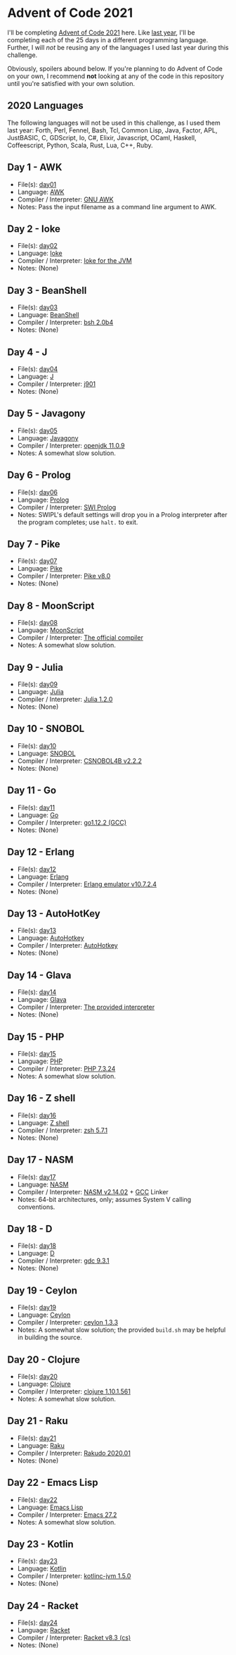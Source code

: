 
# Advent of Code 2021

I'll be completing [Advent of Code
2021](https://adventofcode.com/2021/) here. Like [last
year](https://github.com/Mercerenies/advent-of-code-2020/), I'll be
completing each of the 25 days in a different programming language.
Further, I will *not* be reusing any of the languages I used last year
during this challenge.

Obviously, spoilers abound below. If you're planning to do Advent of
Code on your own, I recommend **not** looking at any of the code in
this repository until you're satisfied with your own solution.

## 2020 Languages

The following languages will not be used in this challenge, as I used
them last year: Forth, Perl, Fennel, Bash, Tcl, Common Lisp, Java,
Factor, APL, JustBASIC, C, GDScript, Io, C#, Elixir, Javascript,
OCaml, Haskell, Coffeescript, Python, Scala, Rust, Lua, C++, Ruby.

## Day 1 - AWK

* File(s): [day01](day01)
* Language: [AWK](https://en.wikipedia.org/wiki/AWK)
* Compiler / Interpreter: [GNU AWK](https://www.gnu.org/software/gawk/manual/gawk.html)
* Notes: Pass the input filename as a command line argument to AWK.

## Day 2 - Ioke

* File(s): [day02](day02)
* Language: [Ioke](https://ioke.org/wiki/index.php/Main_Page)
* Compiler / Interpreter: [Ioke for the JVM](https://ioke.org/download.html)
* Notes: (None)

## Day 3 - BeanShell

* File(s): [day03](day03)
* Language: [BeanShell](http://beanshell.org/)
* Compiler / Interpreter: [bsh 2.0b4](http://beanshell.org/download.html)
* Notes: (None)

## Day 4 - J

* File(s): [day04](day04)
* Language: [J](http://jsoftware.com/)
* Compiler / Interpreter: [j901](https://code.jsoftware.com/wiki/System/Installation)
* Notes: (None)

## Day 5 - Javagony

* File(s): [day05](day05)
* Language: [Javagony](https://esolangs.org/wiki/Javagony)
* Compiler / Interpreter: [openjdk 11.0.9](http://openjdk.java.net/)
* Notes: A somewhat slow solution.

## Day 6 - Prolog

* File(s): [day06](day06)
* Language: [Prolog](https://en.wikipedia.org/wiki/Prolog)
* Compiler / Interpreter: [SWI Prolog](https://www.swi-prolog.org/)
* Notes: SWIPL's default settings will drop you in a Prolog interpreter after the program completes; use `halt.` to exit.

## Day 7 - Pike

* File(s): [day07](day07)
* Language: [Pike](http://pike.lysator.liu.se/)
* Compiler / Interpreter: [Pike v8.0](http://pike.lysator.liu.se/download/)
* Notes: (None)

## Day 8 - MoonScript

* File(s): [day08](day08)
* Language: [MoonScript](https://moonscript.org/)
* Compiler / Interpreter: [The official compiler](https://moonscript.org/#installation)
* Notes: A somewhat slow solution.

## Day 9 - Julia

* File(s): [day09](day09)
* Language: [Julia](https://julialang.org/)
* Compiler / Interpreter: [Julia 1.2.0](https://julialang.org/downloads/)
* Notes: (None)

## Day 10 - SNOBOL

* File(s): [day10](day10)
* Language: [SNOBOL](http://www.snobol4.org/)
* Compiler / Interpreter: [CSNOBOL4B v2.2.2](http://www.snobol4.org/csnobol4/curr/)
* Notes: (None)

## Day 11 - Go
* File(s): [day11](day11)
* Language: [Go](https://golang.org/)
* Compiler / Interpreter: [go1.12.2 (GCC)](https://golang.org/doc/install)
* Notes: (None)

## Day 12 - Erlang
* File(s): [day12](day12)
* Language: [Erlang](https://www.erlang.org/)
* Compiler / Interpreter: [Erlang emulator v10.7.2.4](https://www.erlang.org/downloads)
* Notes: (None)

## Day 13 - AutoHotKey
* File(s): [day13](day13)
* Language: [AutoHotkey](https://www.autohotkey.com/)
* Compiler / Interpreter: [AutoHotkey](https://www.autohotkey.com/)
* Notes: (None)

## Day 14 - Glava
* File(s): [day14](day14)
* Language: [Glava](https://esolangs.org/wiki/Glava)
* Compiler / Interpreter: [The provided interpreter](https://github.com/ZekNikZ/Glava)
* Notes: (None)

## Day 15 - PHP
* File(s): [day15](day15)
* Language: [PHP](https://www.php.net/)
* Compiler / Interpreter: [PHP 7.3.24](https://www.php.net/downloads)
* Notes: A somewhat slow solution.

## Day 16 - Z shell
* File(s): [day16](day16)
* Language: [Z shell](https://en.wikipedia.org/wiki/Z_shell)
* Compiler / Interpreter: [zsh 5.7.1](https://sourceforge.net/p/zsh/code/ci/master/tree/)
* Notes: (None)

## Day 17 - NASM
* File(s): [day17](day17)
* Language: [NASM](https://nasm.us/)
* Compiler / Interpreter: [NASM v2.14.02](https://www.nasm.us/pub/nasm/releasebuilds/2.14.02/) + [GCC](https://gcc.gnu.org/) Linker
* Notes: 64-bit architectures, only; assumes System V calling conventions.

## Day 18 - D
* File(s): [day18](day18)
* Language: [D](https://dlang.org/)
* Compiler / Interpreter: [gdc 9.3.1](https://sourceforge.net/projects/dgcc/)
* Notes: (None)

## Day 19 - Ceylon
* File(s): [day19](day19)
* Language: [Ceylon](https://ceylon-lang.org/)
* Compiler / Interpreter: [ceylon 1.3.3](https://ceylon-lang.org/download/)
* Notes: A somewhat slow solution; the provided `build.sh` may be helpful in building the source.

## Day 20 - Clojure
* File(s): [day20](day20)
* Language: [Clojure](https://clojure.org/)
* Compiler / Interpreter: [clojure 1.10.1.561](https://clojure.org/releases/downloads)
* Notes: A somewhat slow solution.

## Day 21 - Raku
* File(s): [day21](day21)
* Language: [Raku](https://raku.org/)
* Compiler / Interpreter: [Rakudo 2020.01](https://raku.org/downloads)
* Notes: (None)

## Day 22 - Emacs Lisp
* File(s): [day22](day22)
* Language: [Emacs Lisp](https://www.gnu.org/software/emacs/)
* Compiler / Interpreter: [Emacs 27.2](https://www.gnu.org/software/emacs/download.html)
* Notes: A somewhat slow solution.

## Day 23 - Kotlin
* File(s): [day23](day23)
* Language: [Kotlin](https://kotlinlang.org/)
* Compiler / Interpreter: [kotlinc-jvm 1.5.0](https://kotlinlang.org/docs/command-line.html)
* Notes: (None)

## Day 24 - Racket
* File(s): [day24](day24)
* Language: [Racket](https://racket-lang.org/)
* Compiler / Interpreter: [Racket v8.3 (cs)](https://download.racket-lang.org/)
* Notes: (None)
